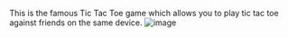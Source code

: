 This is the famous Tic Tac Toe game which allows you to play tic tac toe against friends on the same device.
![image](https://user-images.githubusercontent.com/37993456/88383028-51a25300-cdc7-11ea-9bc1-5abc612048c9.png)
